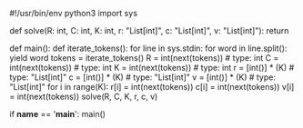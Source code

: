 #!/usr/bin/env python3
import sys


def solve(R: int, C: int, K: int, r: "List[int]", c: "List[int]", v: "List[int]"):
    return


def main():
    def iterate_tokens():
        for line in sys.stdin:
            for word in line.split():
                yield word
    tokens = iterate_tokens()
    R = int(next(tokens))  # type: int
    C = int(next(tokens))  # type: int
    K = int(next(tokens))  # type: int
    r = [int()] * (K)  # type: "List[int]"
    c = [int()] * (K)  # type: "List[int]"
    v = [int()] * (K)  # type: "List[int]"
    for i in range(K):
        r[i] = int(next(tokens))
        c[i] = int(next(tokens))
        v[i] = int(next(tokens))
    solve(R, C, K, r, c, v)

if __name__ == '__main__':
    main()
